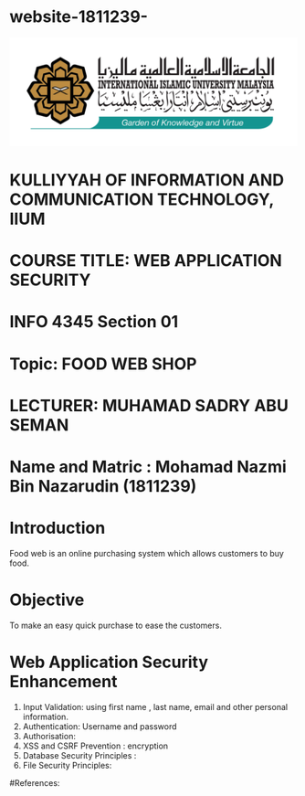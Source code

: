 # website-1811239-
![This is an image](https://github.com/nazmi038/website-1811239-/blob/main/Images/2560px-IIUM_Logo_.svg.png)


# KULLIYYAH OF INFORMATION AND COMMUNICATION TECHNOLOGY, IIUM
 
#  COURSE TITLE: WEB APPLICATION SECURITY
 
 
#  INFO 4345 Section 01
#  Topic:  FOOD WEB SHOP
 

#  LECTURER: MUHAMAD SADRY ABU SEMAN
# Name and Matric : Mohamad Nazmi Bin Nazarudin (1811239) 

#  Introduction

Food web is an online purchasing system which allows customers to buy food.


# Objective

To make an easy quick purchase to ease the customers.

# Web Application Security Enhancement

1. Input Validation: using first name , last name, email and other personal information.
2.  Authentication: Username and password
3.  Authorisation:
4.  XSS and CSRF Prevention : encryption
5.  Database Security Principles :
6.  File Security Principles:

#References: 


